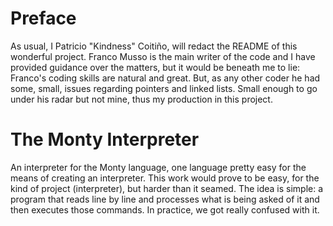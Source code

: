 # Preface
As usual, I Patricio "Kindness" Coitiño, will redact the README of this wonderful project.
Franco Musso is the main writer of the code and I have provided guidance over the matters, but it would be beneath me to lie: Franco's coding skills are natural and great.
But, as any other coder he had some, small, issues regarding pointers and linked lists. Small enough to go under his radar but not mine, thus my production in this project.

# The Monty Interpreter
An interpreter for the Monty language, one language pretty easy for the means of creating an interpreter.
This work would prove to be easy, for the kind of project (interpreter), but harder than it seamed. The idea is simple: a program that reads line by line and processes what is being asked of it and then executes those commands.
In practice, we got really confused with it.
